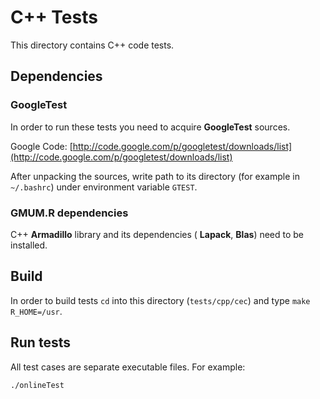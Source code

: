 C++ Tests
=========

This directory contains C++ code tests.

## Dependencies

### GoogleTest

In order to run these tests you need to acquire **GoogleTest** sources.

Google Code: [http://code.google.com/p/googletest/downloads/list](http://code.google.com/p/googletest/downloads/list)

After unpacking the sources, write path to its directory (for example in `~/.bashrc`)
under environment variable `GTEST`.

### GMUM.R dependencies

C++ **Armadillo** library and its dependencies ( **Lapack**, **Blas**) need to be installed.

## Build

In order to build tests `cd` into this directory (`tests/cpp/cec`) and type `make R_HOME=/usr`.

## Run tests

All test cases are separate executable files. For example:

```
./onlineTest
```

